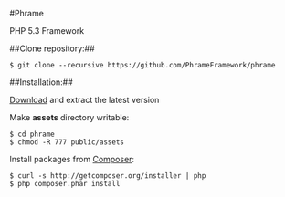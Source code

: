 #Phrame

PHP 5.3 Framework

##Clone repository:##

    $ git clone --recursive https://github.com/PhrameFramework/phrame

##Installation:##

[Download](https://github.com/PhrameFramework/phrame/zipball/master) and extract the latest version

Make **assets** directory writable:

    $ cd phrame
    $ chmod -R 777 public/assets

Install packages from [Composer](http://packagist.org/packages/phrame/):

    $ curl -s http://getcomposer.org/installer | php
    $ php composer.phar install
